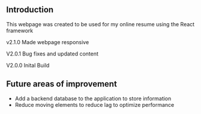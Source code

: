 ## Introduction

This webpage was created to be used for my online resume using the React framework

v2.1.0 Made webpage responsive

V2.0.1 Bug fixes and updated content

V2.0.0 Inital Build 

## Future areas of improvement 

- Add a backend database to the application to store information
- Reduce moving elements to reduce lag to optimize performance
